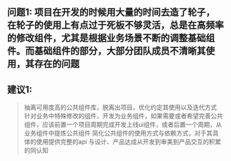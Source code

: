 ## 问题1: 项目在开发的时候用大量的时间去造了轮子，在轮子的使用上有点过于死板不够灵活，总是在高频率的修改组件，尤其是根据业务场景不断的调整基础组件。而基础组件的部分，大部分团队成员不清晰其使用，其存在的问题
## 建议1: 
> 抽离可用度高的公共组件库，脱离出项目，优化约定其使用以及迭代方式
> 针对业务中特殊修改的组件，开发为业务组件，如果需要或者希望完善公共组件，应该前置一个项目周期完成开发上线ui组件，或者后置一个周期，从业务组件中提炼公共组件
> 简化公共组件的使用方式与依赖方式，对于其具体的使用提供完整的api
> 与设计、产品达成从开发到审美到产品交互的积累的同认知

